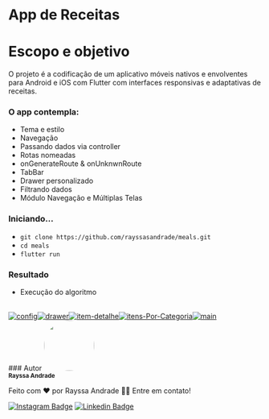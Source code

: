 # App de Receitas

# Escopo e objetivo

O projeto é a codificação de um aplicativo móveis nativos e envolventes para Android e iOS com Flutter com interfaces responsivas e adaptativas de receitas.
### O app contempla:
- Tema e estilo
- Navegação 
- Passando dados via controller
- Rotas nomeadas
- onGenerateRoute & onUnknwnRoute
- TabBar
- Drawer personalizado
- Filtrando dados
- Módulo Navegação e Múltiplas Telas

### Iniciando...

- `git clone https://github.com/rayssasandrade/meals.git`
- `cd meals`
- `flutter run`

### Resultado

- Execução do algoritmo 
<br />
<div style="display: flex; wight: 100vw;">
<a href="#"><img style="max-width: 200px; height: auto" src="https://i.ibb.co/d7Y8jKp/config.png" alt="config"></a>
<a href="#"><img style="max-width: 200px; height: auto" src="https://i.ibb.co/y8nx9KN/drawer.png" alt="drawer"></a>
<a href="#"><img style="max-width: 200px; height: auto" src="https://i.ibb.co/dj9WffN/item-detalhe.png" alt="item-detalhe"></a>
<a href="#"><img style="max-width: 200px; height: auto" src="https://i.ibb.co/Dw0q736/itens-Por-Categoria.png" alt="itens-Por-Categoria"></a>
<a href="#"><img style="max-width: 200px; height: auto" src="https://i.ibb.co/7QsN5SM/main.png" alt="main"></a>
</div>
### Autor
<a href="#">
 <img style="border-radius: 50%;" src="https://media-exp1.licdn.com/dms/image/C4D03AQGc_Ovg7ftTrw/profile-displayphoto-shrink_800_800/0/1600526654859?e=1643241600&v=beta&t=k16wL6TdDuM4mXYy2s1TjJUmq5pTqgA5bOllODvQSBs" width="100px;" alt=""/>
 <br />
 <sub><b>Rayssa Andrade</b></sub></a>

Feito com ❤️ por Rayssa Andrade 👋🏽 Entre em contato!

[![Instagram Badge](https://img.shields.io/badge/Instagram-E4405F?style=for-the-badge&logo=instagram&logoColor=white)](https://www.instagram.com/rayssa_s.andrade)
[![Linkedin Badge](https://img.shields.io/badge/LinkedIn-0077B5?style=for-the-badge&logo=linkedin&logoColor=white)](https://www.linkedin.com/in/rayssa-andrade-7785041a3)
